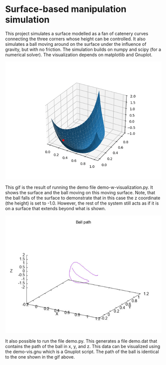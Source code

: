 <h1>Surface-based manipulation simulation</h1>
<p>This project simulates a surface modelled as a fan of catenery curves connecting the three corners whose height can be controlled. It also simulates a ball moving around on the surface under the influence of gravity, but with no friction. The simulation builds on numpy and scipy (for a numerical solver). The visualization depends on matplotlib and Gnuplot.</p> 
 

<picture>
 <img alt="A gif of the surface" src="https://github.com/kstoy/surface_sim/blob/main/demo-w-visualization.gif">
</picture>


<p>This gif is the result of running the demo file demo-w-visualization.py. It shows the surface and the ball moving on this moving surface. Note, that the ball falls of the surface to demonstrate that in this case the z coordinate (the height) is set to -1.0. However, the rest of the system still acts as if it is on a surface that extends beyond what is shown.</p>

<picture>
 <img alt="The path of the ball on the surface" src="https://github.com/kstoy/surface_sim/blob/main/demo.jpeg">
</picture>

<p>It also possible to run the file demo.py. This generates a file demo.dat that contains the path of the ball in x, y, and z. This data can be visualized using the demo-vis.gnu which is a Gnuplot script. The path of the ball is identical to the one shown in the gif above.</p> 
